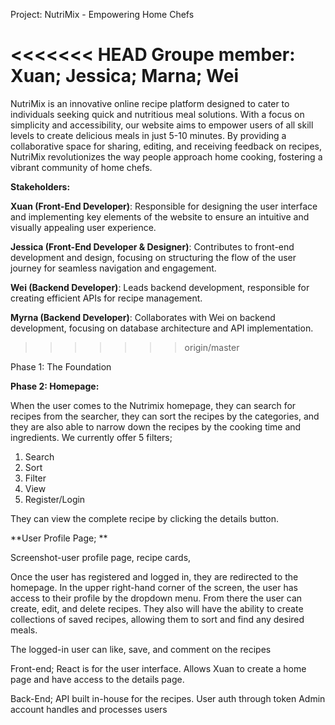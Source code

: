 Project: NutriMix - Empowering Home Chefs

<<<<<<< HEAD
Groupe member:
Xuan;
Jessica;
Marna;
Wei
=======
NutriMix is an innovative online recipe platform designed to cater to individuals seeking quick and nutritious meal solutions. With a focus on simplicity and accessibility, our website aims to empower users of all skill levels to create delicious meals in just 5-10 minutes. By providing a collaborative space for sharing, editing, and receiving feedback on recipes, NutriMix revolutionizes the way people approach home cooking, fostering a vibrant community of home chefs.

**Stakeholders:**

**Xuan (Front-End Developer)**: Responsible for designing the user interface and implementing key elements of the website to ensure an intuitive and visually appealing user experience.

**Jessica (Front-End Developer & Designer)**: Contributes to front-end development and design, focusing on structuring the flow of the user journey for seamless navigation and engagement.

**Wei (Backend Developer)**: Leads backend development, responsible for creating efficient APIs for recipe management.

**Myrna (Backend Developer)**: Collaborates with Wei on backend development, focusing on database architecture and API implementation.
>>>>>>> origin/master
>>>>>>

Phase 1:
The Foundation


**Phase 2:
Homepage:**

When the user comes to the Nutrimix homepage, they can search for recipes from the searcher, they can sort the recipes by the categories, and they are also able to narrow down the recipes by the cooking time and ingredients. We currently offer 5 filters;

1. Search
2. Sort
3. Filter
4. View
5. Register/Login

They can view the complete recipe by clicking the details button.

**User Profile Page; **

Screenshot-user profile page, recipe cards,

Once the user has registered and logged in, they are redirected to the homepage. In the upper right-hand corner of the screen, the user has access to their profile by the dropdown menu.
From there the user can create, edit, and delete recipes. They also will have the ability to create collections of saved recipes, allowing them to sort and find any desired meals.

The logged-in user can like, save, and comment on the recipes

Front-end;
React is for the user interface. Allows Xuan to create a home page and have access to the details page.

Back-End; 
API built in-house for the recipes.
User auth through token
Admin account handles and processes users
